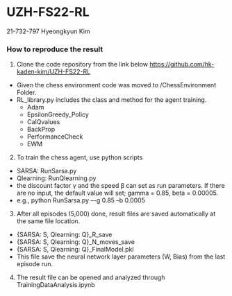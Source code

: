 # UZH-FS22-RL
21-732-797
Hyeongkyun Kim
### How to reproduce the result

1)	Clone the code repository from the link below
https://github.com/hk-kaden-kim/UZH-FS22-RL

- Given the chess environment code was moved to /ChessEnvironment Folder.
- RL_library.py includes the class and method for the agent training.
  - Adam
  - EpsilonGreedy_Policy
  - CalQvalues
  - BackProp
  - PerformanceCheck
  - EWM

2)	To train the chess agent, use python scripts
- SARSA: RunSarsa.py
- Qlearning: RunQlearning.py
- the discount factor γ and the speed β can set as run parameters. If there are no input, the default value will set; gamma = 0.85, beta = 0.00005.
- e.g., python RunSarsa.py –-g 0.85 –b 0.0005

3)	After all episodes (5,000) done, result files are saved automatically at the same file location.
-	{SARSA: S, Qlearning: Q}_R_save
-	{SARSA: S, Qlearning: Q}_N_moves_save
-	{SARSA: S, Qlearning: Q}_FinalModel.pkl
-	This file save the neural network layer parameters (W, Bias) from the last episode run.

4)	The result file can be opened and analyzed through TrainingDataAnalysis.ipynb
